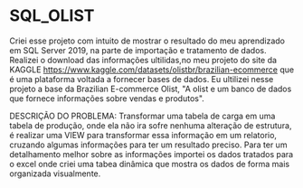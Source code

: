 # SQL_OLIST
Criei esse projeto com intuito de mostrar o resultado do meu aprendizado em SQL Server 2019, na parte de importação e tratamento de dados.
Realizei o download das informações ultilidas,no meu projeto do site da KAGGLE https://www.kaggle.com/datasets/olistbr/brazilian-ecommerce que é uma plataforma voltada a fornecer bases de dados. Eu ultilizei nesse projeto a base da 
Brazilian E-commerce Olist, "A olist e um banco de dados que fornece informações sobre vendas e produtos".

DESCRIÇÃO DO PROBLEMA:
Transformar uma tabela de carga em uma tabela de produção, onde ela não ira sofre nenhuma alteração de estrutura,
é realizar uma VIEW para transformar essa informação em um relatorio, cruzando algumas informações
para ter um resultado preciso. Para ter um detalhamento melhor sobre as informações importei os dados tratados para o excel onde criei uma tabea dinâmica que mostra os dados de forma mais organizada visualmente.
